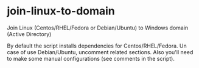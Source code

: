 # join-linux-to-domain
Join Linux (Centos/RHEL/Fedora or Debian/Ubuntu) to Windows domain (Active Directory)

By default the script installs dependencies for Centos/RHEL/Fedora. Un case of use Debian/Ubuntu, uncomment related sections. Also you'll need to make some manual configurations (see comments in the script).